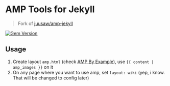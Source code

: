 # AMP Tools for Jekyll

> Fork of [juusaw/amp-jekyll](https://github.com/juusaw/amp-jekyll)

[![Gem Version](https://badge.fury.io/rb/jekyll-amptools.svg)](https://badge.fury.io/rb/jekyll-amptools)

## Usage

1. Create layout `amp.html` (check [AMP By Example](https://ampbyexample.com/boilerplate/)), use `{{ content | amp_images }}` on it
2. On any page where you want to use amp, set `layout: wiki` (yep, i know. That will be changed to config later)

